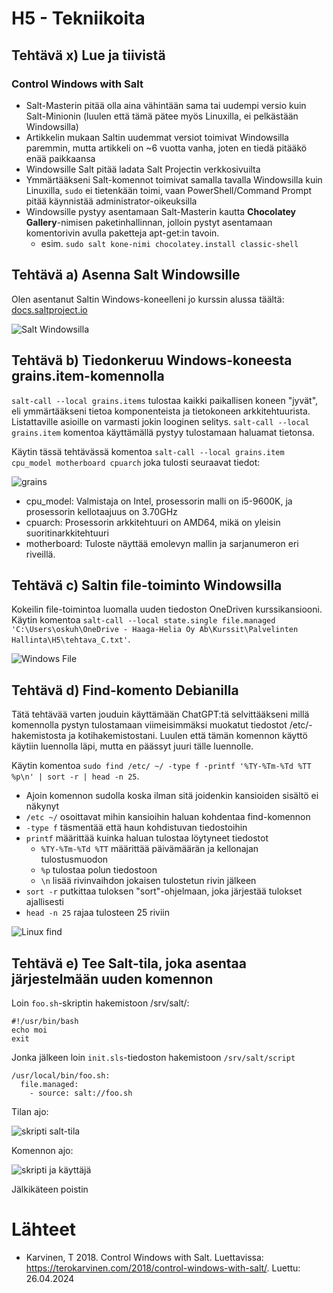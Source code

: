 # H5 - Tekniikoita

## Tehtävä x) Lue ja tiivistä

### Control Windows with Salt

- Salt-Masterin pitää olla aina vähintään sama tai uudempi versio kuin Salt-Minionin (luulen että tämä pätee myös Linuxilla, ei pelkästään Windowsilla)
- Artikkelin mukaan Saltin uudemmat versiot toimivat Windowsilla paremmin, mutta artikkeli on ~6 vuotta vanha, joten en tiedä pitääkö enää paikkaansa
- Windowsille Salt pitää ladata Salt Projectin verkkosivuilta
- Ymmärtääkseni Salt-komennot toimivat samalla tavalla Windowsilla kuin Linuxilla, ````sudo```` ei tietenkään toimi, vaan PowerShell/Command Prompt pitää käynnistää administrator-oikeuksilla
- Windowsille pystyy asentamaan Salt-Masterin kautta **Chocolatey Gallery**-nimisen paketinhallinnan, jolloin pystyt asentamaan komentorivin avulla paketteja apt-get:in tavoin.
  - esim. ````sudo salt kone-nimi chocolatey.install classic-shell````

## Tehtävä a) Asenna Salt Windowsille

Olen asentanut Saltin Windows-koneelleni jo kurssin alussa täältä: [docs.saltproject.io](https://docs.saltproject.io/salt/install-guide/en/latest/topics/install-by-operating-system/windows.html)

![Salt Windowsilla](https://github.com/rakkitect/Server-Management/blob/main/Images/salt_windows.png)

## Tehtävä b) Tiedonkeruu Windows-koneesta grains.item-komennolla

````salt-call --local grains.items```` tulostaa kaikki paikallisen koneen "jyvät", eli ymmärtääkseni tietoa komponenteista ja tietokoneen arkkitehtuurista. Listattaville asioille on varmasti jokin looginen selitys.
````salt-call --local grains.item```` komentoa käyttämällä pystyy tulostamaan haluamat tietonsa.

Käytin tässä tehtävässä komentoa ````salt-call --local grains.item cpu_model motherboard cpuarch```` joka tulosti seuraavat tiedot:

![grains](https://github.com/rakkitect/Server-Management/blob/main/Images/grains.png)

- cpu_model: Valmistaja on Intel, prosessorin malli on i5-9600K, ja prosessorin kellotaajuus on 3.70GHz
- cpuarch: Prosessorin arkkitehtuuri on AMD64, mikä on yleisin suoritinarkkitehtuuri
- motherboard: Tuloste näyttää emolevyn mallin ja sarjanumeron eri riveillä.

## Tehtävä c) Saltin file-toiminto Windowsilla

Kokeilin file-toimintoa luomalla uuden tiedoston OneDriven kurssikansiooni. Käytin komentoa ````salt-call --local state.single file.managed 'C:\Users\oskuh\OneDrive - Haaga-Helia Oy Ab\Kurssit\Palvelinten Hallinta\H5\tehtava_C.txt'````.

![Windows File](https://github.com/rakkitect/Server-Management/blob/main/Images/windows_file.png)

## Tehtävä d) Find-komento Debianilla

Tätä tehtävää varten jouduin käyttämään ChatGPT:tä selvittääkseni millä komennolla pystyn tulostamaan viimeisimmäksi muokatut tiedostot /etc/-hakemistosta ja kotihakemistostani. Luulen että tämän komennon käyttö käytiin luennolla läpi, mutta en päässyt juuri tälle luennolle.

Käytin komentoa ````sudo find /etc/ ~/ -type f -printf '%TY-%Tm-%Td %TT %p\n' | sort -r | head -n 25````.

- Ajoin komennon sudolla koska ilman sitä joidenkin kansioiden sisältö ei näkynyt
- ````/etc ~/```` osoittavat mihin kansioihin haluan kohdentaa find-komennon
- ````-type f```` täsmentää että haun kohdistuvan tiedostoihin
- ````printf```` määrittää kuinka haluan tulostaa löytyneet tiedostot
  - ````%TY-%Tm-%Td %TT```` määrittää päivämäärän ja kellonajan tulostusmuodon
  - ````%p```` tulostaa polun tiedostoon
  - ````\n```` lisää rivinvaihdon jokaisen tulostetun rivin jälkeen
- ````sort -r```` putkittaa tuloksen "sort"-ohjelmaan, joka järjestää tulokset ajallisesti
- ````head -n 25```` rajaa tulosteen 25 riviin

![Linux find](https://github.com/rakkitect/Server-Management/blob/main/Images/linux_find.png)

## Tehtävä e) Tee Salt-tila, joka asentaa järjestelmään uuden komennon

Loin `foo.sh`-skriptin hakemistoon /srv/salt/:

    #!/usr/bin/bash
    echo moi
    exit

Jonka jälkeen loin `init.sls`-tiedoston hakemistoon `/srv/salt/script`

    /usr/local/bin/foo.sh:
      file.managed:
        - source: salt://foo.sh

Tilan ajo:

![skripti salt-tila](https://github.com/rakkitect/Server-Management/blob/main/Images/scripti_salt_state.png)

Komennon ajo:

![skripti ja käyttäjä](https://github.com/rakkitect/Server-Management/blob/main/Images/skripti_ja_k%C3%A4ytt%C3%A4j%C3%A4.png)

Jälkikäteen poistin 

# Lähteet

- Karvinen, T 2018. Control Windows with Salt. Luettavissa: https://terokarvinen.com/2018/control-windows-with-salt/. Luettu: 26.04.2024
